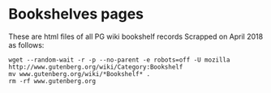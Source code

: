 # Bookshelves pages
These are html files of all PG wiki bookshelf records
Scrapped on April 2018 as follows:
```
wget --random-wait -r -p --no-parent -e robots=off -U mozilla http://www.gutenberg.org/wiki/Category:Bookshelf
mv www.gutenberg.org/wiki/*Bookshelf* .
rm -rf www.gutenberg.org
```

